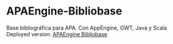 # APAEngine-Bibliobase
Base bibliográfica para APA. Con AppEngine, GWT, Java y Scala
<br>
Deployed version: <a href="apaengine-bibliobase.appspot.com">APAEngine Bibliobase</a>

